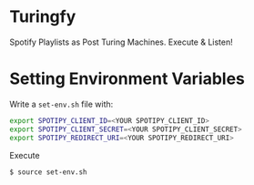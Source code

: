 # Turingfy

Spotify Playlists as Post Turing Machines. Execute & Listen! 

# Setting Environment Variables

Write a `set-env.sh` file with:

```bash
export SPOTIPY_CLIENT_ID=<YOUR SPOTIPY_CLIENT_ID>
export SPOTIPY_CLIENT_SECRET=<YOUR SPOTIPY_CLIENT_SECRET>
export SPOTIPY_REDIRECT_URI=<YOUR SPOTIPY_REDIRECT_URI>
```

Execute

```console
$ source set-env.sh
```